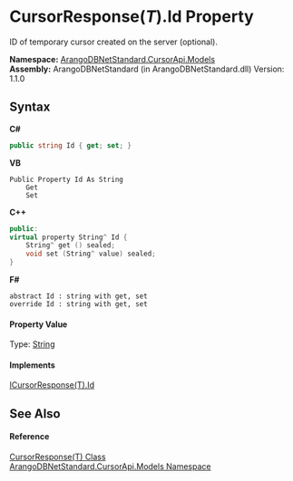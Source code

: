 # CursorResponse(*T*).Id Property 
 

ID of temporary cursor created on the server (optional).

**Namespace:**&nbsp;<a href="35799343-7a53-6c3b-95d1-21ff990d1b8b">ArangoDBNetStandard.CursorApi.Models</a><br />**Assembly:**&nbsp;ArangoDBNetStandard (in ArangoDBNetStandard.dll) Version: 1.1.0

## Syntax

**C#**<br />
``` C#
public string Id { get; set; }
```

**VB**<br />
``` VB
Public Property Id As String
	Get
	Set
```

**C++**<br />
``` C++
public:
virtual property String^ Id {
	String^ get () sealed;
	void set (String^ value) sealed;
}
```

**F#**<br />
``` F#
abstract Id : string with get, set
override Id : string with get, set
```


#### Property Value
Type: <a href="https://docs.microsoft.com/dotnet/api/system.string" target="_blank" rel="noopener noreferrer">String</a>

#### Implements
<a href="f025ca55-1b38-d2fc-77bb-c57e895b252c">ICursorResponse(T).Id</a><br />

## See Also


#### Reference
<a href="ec7c9eef-883a-0a35-8871-b504b0ab7d85">CursorResponse(T) Class</a><br /><a href="35799343-7a53-6c3b-95d1-21ff990d1b8b">ArangoDBNetStandard.CursorApi.Models Namespace</a><br />